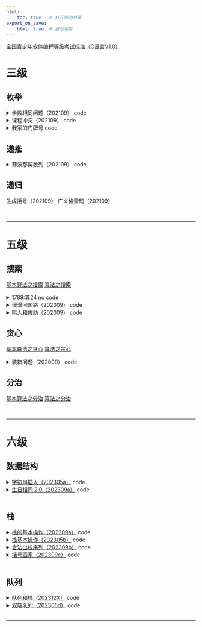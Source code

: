 ```yaml
---
html:
    toc: true   # 打开侧边目录
export_on_save:
    html: true  # 自动保存
---
```


[全国青少年软件编程等级考试标准（C语言V1.0）](https://file.qceit.org.cn/fileroot/resource/ff03c400-fee9-4f5b-a6f5-e93f8a72e79e/20200629135433696-%E5%85%A8%E5%9B%BD%E9%9D%92%E5%B0%91%E5%B9%B4%E8%BD%AF%E4%BB%B6%E7%BC%96%E7%A8%8B%E7%AD%89%E7%BA%A7%E8%80%83%E8%AF%95%E6%A0%87%E5%87%86%EF%BC%88C%E8%AF%AD%E8%A8%801%E7%BA%A7-10%E7%BA%A7%EF%BC%89-20190927.pdf)

# 三级

## 枚举

<details><summary><a href="" target="_blank"></a>余数相同问题（202109） code</summary>

<br>

**大意**

给定三个数：$a, b, c$
求 $x$，使得 $ a \% x = b \% x = c \% x $

**思路**

1. 最简单的办法，从小到大枚举 $x$。

```cpp
#include <iostream>
using namespace std;

const int N = 1e5+10;

int a, b, c;

int main(){
	cin>>a>>b>>c;
	int x=1;
	while(++x)
		if(a%x == b%x && a%x == c%x){
			cout<<x;
			break;
		}

	return 0;
}
```
</details>


<details><summary><a href="" target="_blank"></a>课程冲突（202109） code</summary>

<br>

**大意**

给定 $n$ 门课程，以及他们的开课时间 $[a, b]$，
定义冲突程度为：对于任意两门课，他们的重合天数
求，最大的冲突程度。

**思路**

1. 我们首先需要枚举所有课

2. 对于任意的两门课，求他们的冲突时间
	即，给定 $(a_1, b_1) $ 和 $(a_2, b_2)$，求他们重合的部分
	即，$min(b_1, b_2) - max(a_1, a_2)$

```cpp
#include <iostream>
using namespace std;

const int N = 1e3+10;

int a[N], b[N];
int n, ans;

int main(){
	cin>>n;
	for(int i=1; i<=n; i++) scanf("%d%d", a+i, b+i);
	
	for(int i=1; i<=n; i++)
		for(int j=1; j<=n; j++)
			ans = max(ans, min(b[i], b[j]) - max(a[i], a[j]));
	
	cout<<ans;

	return 0;
}
```
</details>


<details><summary><a href="" target="_blank"></a>我家的门牌号 code</summary>

<br>

**大意**

门牌号从 $1$ 开始编号，假定有 $i$ 家，
门牌号之和为 $1+2+3+ ... +i$，令其为 $all$，
假定我的门牌号是 $j$，存在 $all - 2*j = n$，
给定 $n$，求 $i,j$。

**思路**

1. 显然，我们不知道自己的门牌号，自己的门牌号是需要枚举求出的。

2. 我们假设，现在有 $1,2,3,4...$ 个门牌号，我们可以很轻松的求出 $all$。

3. 在求出 $all$ 之后，枚举检查，是否存在一个门牌号，使得条件成立。

```cpp
#include <iostream>
using namespace std;

const int N = 1e5+10;
int all;

int main(){
	int n; cin>>n;
	for(int i=1; ; i++){	// 门牌号之和
		all += i;			// 
		for(int j=1; j<=i; j++)
			if(all - j*2 == n){
				cout<<j<<" "<<i;
				return 0;
			}
	}

	return 0;
}
```
</details>

## 递推

<details><summary><a href="" target="_blank"></a>菲波那契数列（202109） code</summary>

**大意**

求斐波那契数列第 $a$ 个数对 $1e4$ 取模的结果


**思路**

1. 顺序求 $fib$，将结果保存下来

```cpp
#include <iostream>
using namespace std;

const int mod = 1e4;
const int N = 1e6+10;
int a[N];

int main(){
	a[1] = a[2] = 1;
	for(int i=3; i<=1000000; i++)
		a[i] = (a[i-2] + a[i-1]) % mod;

	int n; cin>>n;
	while(n--){
		int x; cin>>x;
		cout<<a[x]<<"\n";
	}

	return 0;
}
```
</details>

## 递归

生成括号（202109）
广义格雷码（202109）

<br>

---

# 五级

## 搜索

[基本算法之搜索](http://noi.openjudge.cn/ch0205/)
[算法之搜索](http://noi.openjudge.cn/ch0407/)

<details><summary><a href="http://noi.openjudge.cn/ch0205/1789/" target="_blank">1789:算24</a> no code</summary><br>

**大意**




```cpp

```
</details>


<details><summary><a href="" target="_blank"></a>漫漫回国路（202009） code</summary>

<br>

**大意**

给定一个 $N*N$ 大小的矩阵 $g$。
$g[i][j]$ 的含义为 $i->j$ 的花费，如果是 $-1$，则说明无法到达
现让我们求 $1->N$ 是否能到达（不考虑花费和重复到达）。

**思路**

1. 不用考虑花费，那么 $g[i][j]$ 仅有两种状态，可以到达和不可到达。

2. 直接跑一遍传递闭包就好了。

```cpp
#include <iostream>
#include <cstring>
using namespace std;

const int N = 20;

bool g[N][N];	// 1 表示可以飞
int n;

void solve(){
	memset(g, 0, sizeof g);
	cin>>n;
	for(int i=1; i<=n; i++)
		for(int j=1; j<=n; j++){
			int x; cin>>x;
			if(x>0) g[i][j] = 1;
		}

	for(int i=1; i<=n; i++)
		for(int j=1; j<=n; j++)
			for(int k=1; k<=n; k++)
				g[i][j] = g[i][j] || (g[i][k] && g[k][j]);

	if(g[1][n]) puts("YES");
	else puts("NO");

	return ;
}

int main(){
	int T; cin>>T;
	while(T--) solve();
	return 0;
}
```
</details>


<details><summary><a href="" target="_blank"></a>鸣人和佐助（202009） code</summary>

<br>

**大意**

给定一个矩阵 $g$，每个位置有四种状态
* `@` 起点
* `+` 终点
* `*` 可以花费 $0$ 代价通过
* `#` 可以花费 $1$ 代价通过

每次移动花费时间 $1$，给定初始的能量，
求从起点到终点花费的最短时间

**思路**

1. 求最短路，那么肯定是 BFS 了
	* 对于可以直接通过的点，直接拓展
	* 对于需要花费代价的点，要么拓展，要么花费 $1$ 代价拓展
	* 显然，每个点可能会二次到达，所以有必要维护一个 $dis$：到达 $i,j$ 点的最小花费

2. 因此，我们队列中的每个元素，应当有:
	* 当前位置 $x, y$
	* 当前花费时间 $w$
	* 当前剩余能量 $v$

```cpp
#define fst first
#define sed second
#include <iostream>
#include <queue>
#include <cstring>
using namespace std;

typedef pair<int, int> PII;
const int dxy[4][2] = { {-1,0},{1,0},{0,-1},{0,1} };
const int inf = 0x3f3f3f3f;
const int N = 300;

bool g[N][N];
int dis[N][N];
int m, n, t;
PII S, E;	// 起点和终点

struct one{
	int x, y;
	int w, v;
};

int main(){
	memset(dis, 0x3f, sizeof dis);
	cin>>m>>n>>t;
	for(int i=1; i<=m; i++){
		string tt; cin>>tt;
		for(int j=1; j<=n; j++){
			if(tt[j-1] == '@') S = {i, j};
			if(tt[j-1] == '+') E = {i, j}, g[i][j] = 1;
			if(tt[j-1] == '*') g[i][j] = 1;
			if(tt[j-1] == '#') g[i][j] = 0;
		}
	}

	queue<one> q; q.push({S.fst, S.sed, 0, t}), dis[S.fst][S.sed] = 0;
	
	while(q.size()){
		auto u = q.front(); q.pop();

		if(u.x == E.fst && u.y == E.sed){
			cout<<u.w;
			return 0;
		}

		for(int i=0; i<4; i++){
			int nx = u.x + dxy[i][0];
			int ny = u.y + dxy[i][1];
			if(nx < 1 || nx > m || ny < 1 || ny > n) continue;
			
			if(g[nx][ny]){	// 可以直接去

				if(dis[nx][ny] > u.w)
					q.push({nx, ny, u.w+1, u.v}), dis[nx][ny] = u.w+1;

			}else{			// 不能直接去

				if(u.v && dis[nx][ny] > u.w)
					q.push({nx, ny, u.w+1, u.v-1}), dis[nx][ny] = u.w+1;

			}
		}
	}
	
	cout<<-1;
	return 0;
}
```
</details>

## 贪心

[基本算法之贪心](http://noi.openjudge.cn/ch0206/)
[算法之贪心](http://noi.openjudge.cn/ch0406/)

<details><summary><a href="" target="_blank"></a>装箱问题（202009） code</summary>

<br>

**大意**

给定若干个 $1*1, 2*2, 3*3, 4*4, 5*5, 6*6$ 的物品，需要将其全部放入 $6*6$ 的箱子里。

求至少需要多少个箱子。

**思路**

1. 我们尝试从大的往小的放，每种物品的数量看作 $n_{6,5,4,3,2,1}$：
    * $6*6$: 需要 $n_6$ 个箱子
    * $5*5$: 需要 $n_5$ 个箱子
        * 此时，箱子中可能空位，可以放置 $(n_5 * 11)$ 个 $(1*1)$ 的物品
    * $4*4$: 需要 $n_4$ 个箱子
        * 此时，箱子中可能空位，可以放置 $(n_4 * 5)$ 个 $(2*2)$ 的物品
        * 此时，箱子中可能空位，可以放置 $max(0, n_4 * 5 - n_2)$ 个 $(1*1)$ 的物品
    * $3*3$：需要 $(n_3+3) / 4$ 个箱子
        * 如果 $n_3 \% 4==0$，不存在空位
        * 如果 $n_3 \% 4==1$，可以放置 $5$ 个 $(2*2)$ 的物品 
            * 尝试继续塞下 $max(0, 5-n_2) * 4 + 7$ 个 $(1*1)$ 的物品
        * 如果 $n_3 \% 4==2$，可以放置 $3$ 个 $(2*2)$ 的物品
            * 尝试继续塞下 $max(0, 3-n_2) * 4 + 6$ 个 $(1*1)$ 的物品
        * 如果 $n_3 \% 4==3$，可以放置 $1$ 个 $(2*2)$ 的物品
            * 尝试继续塞下 $max(0, 1-n_2) * 4 + 5$ 个 $(1*1)$ 的物品
    * $2*2$：需要 $(n_2+8) / 9$ 个箱子
        * 如果 $n_2 \% 9==0$，不存在空位
        * 否则，可以放置 $36 - 4 * n_2 \% 9$ 个 $(1*1)$ 的物品
    * $1*1$：需要 $(n_1+35) / 36$ 个箱子

```cpp
#include <iostream>
using namespace std;

const int N = 1e5+10;

int n1,n2,n3,n4,n5,n6;

void solve(){
	int ans=0;
	ans += n6;
	
	ans += n5;
	n1 = max(0, n1 - n5*11);
	
	ans += n4;
	n1 = max(0, n1 - max(0, n4*5-n2));
	n2 = max(0, n2 - n4*5);

	ans += (n3+3)/4;
	if(n3%4==1){
		n1 = max(0, n1-(max(0, 5-n2)*4+7));
		n2 = max(0, n2-5);
	}
	else if(n3%4==2){
		n1 = max(0, n1-(max(0, 3-n2)*4+6));
		n2 = max(0, n2-3);
	}
	else if(n3%4==3){
		n1 = max(0, n1-(max(0, 1-n2)*4+5));
		n2 = max(0, n2-1);
	}

	ans += (n2+8)/9;
	if(n2%9){
		n1 = max(0, n1 - max(0, 36 - 4*n2%9));
	}

	ans += (n1+35)/36;

	cout<<ans<<"\n";

	return ;
}

int main(){
	while(cin>>n1>>n2>>n3>>n4>>n5>>n6, n1||n2||n3||n4||n5||n6)
		solve();
	return 0;
}
```
</details>

## 分治

[基本算法之分治](http://noi.openjudge.cn/ch0204/)
[算法之分治](http://noi.openjudge.cn/ch0404/)




<br>

---


# 六级

## 数据结构

<details><summary><a href="https://tctm.cpolar.cn/submission/449347" target="_blank">字符串插入（202305a）</a> code</summary><br>

**大意**

**思路**

```cpp
#include <iostream>
#include <string>
using namespace std;

const int N = 1e5+10;

string s, sub;

int main(){
    while(cin >> s >> sub){
        int idx = 0;
        char maxC = 0;
        for(int i=0; i<s.size(); i++)
            if(maxC < s[i])
                maxC = s[i], idx = i;
        
        s.insert(idx + 1, sub);
        cout << s << "\n";
    }
    return 0;
}
```
</details>

<details><summary><a href="https://tctm.cpolar.cn/problem/4307" target="_blank">生日相同 2.0（202309a）</a> code</summary><br>

**大意**

**思路**

```cpp
#include <iostream>
#include <vector>
#include <algorithm>
using namespace std;

vector<string> res[13][32];

bool cmp(string a, string b){
    if(a.size() < b.size()) return 1;   // 长度
    if(a.size() > b.size()) return 0;   
    if(a < b) return 1;                 // 字典序
    if(a > b) return 0;
    return 0;
}

int main(){
    int n; cin >> n;
    for(int i=1; i<=n; i++){
        string name;
        int m, d;
        cin >> name >> m >> d;
        res[m][d].push_back(name);
    }

    bool flg = 0;

    for(int i=1; i<=12; i++)
        for(int j=1; j<=31; j++)
            if(res[i][j].size() > 1){
                flg = 1;
                sort(res[i][j].begin(), res[i][j].end(), cmp);
                cout << i << " " << j << " ";
                for(auto name: res[i][j])
                    cout << name << " ";
                cout << "\n";
            }
    
    if(flg == 0)
        cout << "None";

    return 0;
}
```
</details>

<br>

## 栈

<details><summary><a href="" target="_blank">栈的基本操作（202209a）</a> code</summary><br>

**大意**

**思路**

```cpp
#pragma G++ optimize("Ofast", 3)
#define fst first

#define sed second

#define pb push_back

#include <bits/stdc++.h>
using namespace std;

typedef long long LL;
typedef pair<int, int> PII;

const int inf = 0x3f3f3f3f;
const int dxy[][2]={ {-1,0},{1,0},{0,-1},{0,1} };
const int N = 2e5+10;

int n;

void solve(){
	stack<int> stk;
	cin >> n;

	bool flg = 1;
	while(n--){
		string op;
		cin >> op;
		if(op == "push"){
			int x; cin >> x;
			if(flg == 0) continue;

			stk.push(x);
		}else{
			if(flg == 0) continue;

			if(stk.size() == 0){
				cout << "error\n";
				flg = 0;
				continue;
			}

			stk.pop();
		}
	}

	if(flg == 0) return ;

	stack<int> t;
	while(stk.size()){
		t.push(stk.top());
		stk.pop();
	}

	while(t.size()){
		cout << t.top() << " ";
		t.pop();
	}

	cout << "\n";
}

int main(){
	int T; cin>>T; while(T--)
	solve();
	return 0;
}
```
</details>

<details><summary><a href="https://tctm.cpolar.cn/problem/4305" target="_blank">栈基本操作（202305b）</a> code</summary><br>

**大意**

**思路**

```cpp
#include <iostream>
#include <stack>
#include <queue>
using namespace std;

const int N = 1e5+10;

stack<int> stk;
queue<pair<string, int>> q;
int b[N];
int n;

int main(){
    cin >> n;
    // 出栈序列
    for(int i=1; i<=n; i++) cin >> b[i];
    b[0] = 1;

    // 入栈顺序
    for(int i=1; i<=n; i++){
        stk.push(i);
        q.push({"PUSH", i});
        while(stk.size() && stk.top() == b[ b[0] ])
            stk.pop(), ++b[0], q.push({"POP", b[b[0]-1]});
    }

    if(stk.size()) cout << "NO";
    else
        while(q.size())
            cout << q.front().first << " " << q.front().second << "\n", q.pop();

    return 0;
}
```
</details>

<details><summary><a href="https://tctm.cpolar.cn/problem/4308" target="_blank">合法出栈序列（202309b）</a> code</summary><br>

**大意**

**思路**

```cpp
#include <iostream>
#include <string>
#include <vector>
#include <stack>
using namespace std;

const int N = 1e5+10;

string x, s;

int main(){
    cin >> x;
    while(cin >> s){
        stack<char> a, b, t;
        for(int i=x.size()-1; i>=0; i--) a.push(x[i]);
        for(int i=s.size()-1; i>=0; i--) b.push(s[i]);

        while(a.size()){
            t.push(a.top());
            a.pop();

            while(t.size() && t.top() == b.top())
                t.pop(), b.pop();
        }

        if(t.size() == 0) cout << "YES\n";
        else cout << "NO\n";
    }

    return 0;
}
```
</details>


<details><summary><a href="https://tctm.cpolar.cn/problem/4309" target="_blank">括号画家（202309c）</a> code</summary><br>

**大意**

**思路**

```cpp
#include <iostream>
#include <stack>
using namespace std;

const int N = 1e5+10;

stack<int> stk;

int main(){
    char c;
    while(cin >> c){
        int x;
        if(c == '(' || c == ')') x = 1;
        if(c == '[' || c == ']') x = 2;
        if(c == '{' || c == '}') x = 3;
        
        if(stk.size() && stk.top() == x)
            stk.pop();
        else
            stk.push(x);
    }

    if(stk.size()) cout << "No";
    else cout << "Yes";

    return 0;
}
```
</details>

<br>

## 队列

<details><summary><a href="https://tctm.cpolar.cn/problem/4319" target="_blank">队列和栈（202312X）</a> code</summary><br>

**大意**

**思路**

```cpp
#pragma G++ optimize("Ofast", 3)
#define fst first

#define sed second

#define pb push_back

#include <bits/stdc++.h>
using namespace std;

typedef long long LL;
typedef pair<int, int> PII;

const int inf = 0x3f3f3f3f;
const int dxy[][2]={ {-1,0},{1,0},{0,-1},{0,1} };
const int N = 2e5+10;

int n;

void solve(){
	stack<int> stk;
	queue<int> q;
	cin >> n;

	bool flg = 1;
	while(n--){
		string op;
		cin >> op;
		if(op == "push"){
			int x; cin >> x;
			if(flg == 0) continue;

			stk.push(x);
			q.push(x);
		}else{
			if(flg == 0) continue;

			if(stk.size() == 0 || q.size() == 0){
				cout << "error\nerror\n";
				flg = 0;
				continue;
			}

			stk.pop();
			q.pop();
		}
	}

	if(flg == 0) return ;

	while(q.size()){
		cout << q.front() << " ";
		q.pop();
	}

	stack<int> t;
	while(stk.size()){
		t.push(stk.top());
		stk.pop();
	}

	cout << "\n";

	while(t.size()){
		cout << t.top() << " ";
		t.pop();
	}

	cout << "\n";
}

int main(){
	int T; cin>>T; while(T--)
	solve();
	return 0;
}
```
</details>


<details><summary><a href="https://tctm.cpolar.cn/problem/4306" target="_blank">双端队列（202305d）</a> code</summary><br>

**大意**

**思路**

```cpp
#pragma G++ optimize("Ofast", 3)
#define fst first

#define sed second

#define pb push_back

#include <bits/stdc++.h>
using namespace std;

typedef long long LL;
typedef pair<int, int> PII;

const int inf = 0x3f3f3f3f;
const int dxy[][2]={ {-1,0},{1,0},{0,-1},{0,1} };
const int N = 2e5+10;

int n;

void solve(){
    cin >> n;
    deque<int> q;
    while(n--){
        int op, x;
        cin >> op >> x;
        if(op == 1)
            q.push_back(x);
        else{
            if(x == 1) q.pop_back();
            else q.pop_front();
        }
    }

    if(q.size() == 0)
        cout << "NULL\n";

    while(q.size())
        cout << q.front() << " ", q.pop_front();
    cout << "\n";
}

int main(){
    int T; cin>>T; while(T--)
    solve();
    return 0;
}
```
</details>


<br>

---